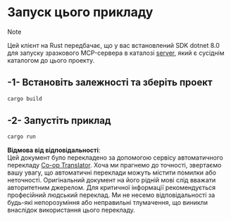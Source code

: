 <!--
CO_OP_TRANSLATOR_METADATA:
{
  "original_hash": "e3813a6ea19657d0cff0c2d1a1ffd324",
  "translation_date": "2025-08-19T19:29:07+00:00",
  "source_file": "03-GettingStarted/02-client/solution/rust/README.md",
  "language_code": "uk"
}
-->
# Запуск цього прикладу

> [!NOTE]
> Цей клієнт на Rust передбачає, що у вас встановлений SDK dotnet 8.0 для запуску зразкового MCP-сервера в каталозі [server](../../../../../../03-GettingStarted/02-client/solution/server), який є сусіднім каталогом до цього проекту.

## -1- Встановіть залежності та зберіть проект

```bash
cargo build
```

## -2- Запустіть приклад

```bash
cargo run
```

**Відмова від відповідальності**:  
Цей документ було перекладено за допомогою сервісу автоматичного перекладу [Co-op Translator](https://github.com/Azure/co-op-translator). Хоча ми прагнемо до точності, звертаємо вашу увагу, що автоматичні переклади можуть містити помилки або неточності. Оригінальний документ на його рідній мові слід вважати авторитетним джерелом. Для критичної інформації рекомендується професійний людський переклад. Ми не несемо відповідальності за будь-які непорозуміння або неправильні тлумачення, що виникли внаслідок використання цього перекладу.